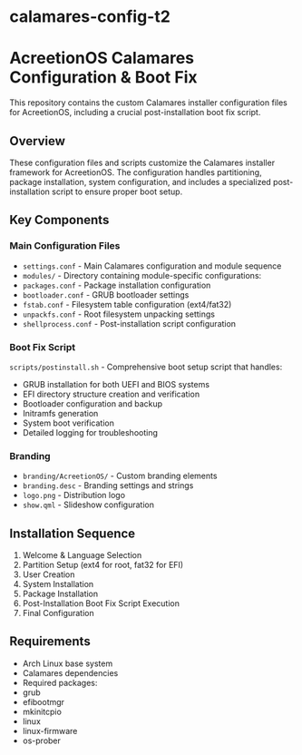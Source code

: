 # calamares-config-t2

# AcreetionOS Calamares Configuration & Boot Fix

This repository contains the custom Calamares installer configuration files for AcreetionOS, including a crucial post-installation boot fix script.

## Overview

These configuration files and scripts customize the Calamares installer framework for AcreetionOS. The configuration handles partitioning, package installation, system configuration, and includes a specialized post-installation script to ensure proper boot setup.

## Key Components

### Main Configuration Files
- `settings.conf` - Main Calamares configuration and module sequence
- `modules/` - Directory containing module-specific configurations:
 - `packages.conf` - Package installation configuration
 - `bootloader.conf` - GRUB bootloader settings 
 - `fstab.conf` - Filesystem table configuration (ext4/fat32)
 - `unpackfs.conf` - Root filesystem unpacking settings
 - `shellprocess.conf` - Post-installation script configuration

### Boot Fix Script
`scripts/postinstall.sh` - Comprehensive boot setup script that handles:
- GRUB installation for both UEFI and BIOS systems
- EFI directory structure creation and verification
- Bootloader configuration and backup
- Initramfs generation
- System boot verification
- Detailed logging for troubleshooting

### Branding
- `branding/AcreetionOS/` - Custom branding elements
 - `branding.desc` - Branding settings and strings
 - `logo.png` - Distribution logo
 - `show.qml` - Slideshow configuration

## Installation Sequence

1. Welcome & Language Selection
2. Partition Setup (ext4 for root, fat32 for EFI)
3. User Creation
4. System Installation
5. Package Installation
6. Post-Installation Boot Fix Script Execution
7. Final Configuration

## Requirements

- Arch Linux base system
- Calamares dependencies
- Required packages:
 - grub
 - efibootmgr
 - mkinitcpio
 - linux
 - linux-firmware
 - os-prober
 
 
